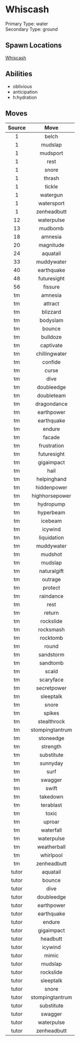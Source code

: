 # Whiscash  
Primary Type: water  
Secondary Type: ground  
  
## Spawn Locations  
[Whiscash](/data/spawn_presets/whiscash.md)  
  
## Abilities  
  * oblivious
  * anticipation
  * h:hydration
  
  
## Moves  
  
| Source | Move |  
|:---:|:---:|  
| 1 | belch |  
| 1 | mudslap |  
| 1 | mudsport |  
| 1 | rest |  
| 1 | snore |  
| 1 | thrash |  
| 1 | tickle |  
| 1 | watergun |  
| 1 | watersport |  
| 1 | zenheadbutt |  
| 12 | waterpulse |  
| 13 | mudbomb |  
| 18 | amnesia |  
| 20 | magnitude |  
| 24 | aquatail |  
| 33 | muddywater |  
| 40 | earthquake |  
| 48 | futuresight |  
| 56 | fissure |  
| tm | amnesia |  
| tm | attract |  
| tm | blizzard |  
| tm | bodyslam |  
| tm | bounce |  
| tm | bulldoze |  
| tm | captivate |  
| tm | chillingwater |  
| tm | confide |  
| tm | curse |  
| tm | dive |  
| tm | doubleedge |  
| tm | doubleteam |  
| tm | dragondance |  
| tm | earthpower |  
| tm | earthquake |  
| tm | endure |  
| tm | facade |  
| tm | frustration |  
| tm | futuresight |  
| tm | gigaimpact |  
| tm | hail |  
| tm | helpinghand |  
| tm | hiddenpower |  
| tm | highhorsepower |  
| tm | hydropump |  
| tm | hyperbeam |  
| tm | icebeam |  
| tm | icywind |  
| tm | liquidation |  
| tm | muddywater |  
| tm | mudshot |  
| tm | mudslap |  
| tm | naturalgift |  
| tm | outrage |  
| tm | protect |  
| tm | raindance |  
| tm | rest |  
| tm | return |  
| tm | rockslide |  
| tm | rocksmash |  
| tm | rocktomb |  
| tm | round |  
| tm | sandstorm |  
| tm | sandtomb |  
| tm | scald |  
| tm | scaryface |  
| tm | secretpower |  
| tm | sleeptalk |  
| tm | snore |  
| tm | spikes |  
| tm | stealthrock |  
| tm | stompingtantrum |  
| tm | stoneedge |  
| tm | strength |  
| tm | substitute |  
| tm | sunnyday |  
| tm | surf |  
| tm | swagger |  
| tm | swift |  
| tm | takedown |  
| tm | terablast |  
| tm | toxic |  
| tm | uproar |  
| tm | waterfall |  
| tm | waterpulse |  
| tm | weatherball |  
| tm | whirlpool |  
| tm | zenheadbutt |  
| tutor | aquatail |  
| tutor | bounce |  
| tutor | dive |  
| tutor | doubleedge |  
| tutor | earthpower |  
| tutor | earthquake |  
| tutor | endure |  
| tutor | gigaimpact |  
| tutor | headbutt |  
| tutor | icywind |  
| tutor | mimic |  
| tutor | mudslap |  
| tutor | rockslide |  
| tutor | sleeptalk |  
| tutor | snore |  
| tutor | stompingtantrum |  
| tutor | substitute |  
| tutor | swagger |  
| tutor | waterpulse |  
| tutor | zenheadbutt |  
  
